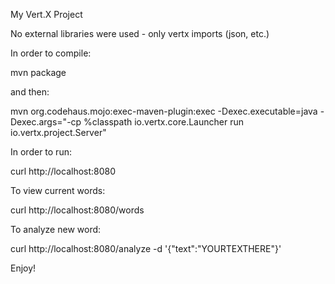 My Vert.X Project

No external libraries were used - only vertx imports (json, etc.)

In order to compile:

mvn package

and then:

mvn org.codehaus.mojo:exec-maven-plugin:exec -Dexec.executable=java -Dexec.args="-cp %classpath io.vertx.core.Launcher run io.vertx.project.Server"

In order to run:

curl http://localhost:8080

To view current words:

curl http://localhost:8080/words

To analyze new word:

curl http://localhost:8080/analyze -d '{"text":"YOURTEXTHERE"}'

Enjoy!